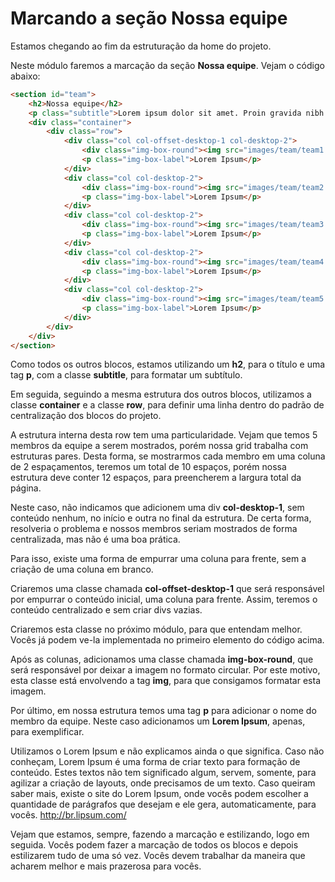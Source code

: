 # Marcando a seção Nossa equipe

Estamos chegando ao fim da estruturação da home do projeto.

Neste módulo faremos a marcação da seção **Nossa equipe**. Vejam o código abaixo:

```html
<section id="team">
    <h2>Nossa equipe</h2>
    <p class="subtitle">Lorem ipsum dolor sit amet. Proin gravida nibh vel velit auctor aliquet</p>
    <div class="container">
        <div class="row">
            <div class="col col-offset-desktop-1 col-desktop-2">
                <div class="img-box-round"><img src="images/team/team1.jpg" alt=""></div>
                <p class="img-box-label">Lorem Ipsum</p>
            </div>
            <div class="col col-desktop-2">
                <div class="img-box-round"><img src="images/team/team2.jpg" alt=""></div>
                <p class="img-box-label">Lorem Ipsum</p>
            </div>
            <div class="col col-desktop-2">
                <div class="img-box-round"><img src="images/team/team3.jpg" alt=""></div>
                <p class="img-box-label">Lorem Ipsum</p>
            </div>
            <div class="col col-desktop-2">
                <div class="img-box-round"><img src="images/team/team4.jpg" alt=""></div>
                <p class="img-box-label">Lorem Ipsum</p>
            </div>
            <div class="col col-desktop-2">
                <div class="img-box-round"><img src="images/team/team5.jpg" alt=""></div>
                <p class="img-box-label">Lorem Ipsum</p>
            </div>
        </div>
    </div>
</section>
```

Como todos os outros blocos, estamos utilizando um **h2**, para o título e uma tag **p**, com a classe **subtitle**, para formatar um subtítulo.

Em seguida, seguindo a mesma estrutura dos outros blocos, utilizamos a classe **container** e a classe **row**, para definir uma linha dentro do padrão de centralização dos blocos do projeto.

A estrutura interna desta row tem uma particularidade. Vejam que temos 5 membros da equipe a serem mostrados, porém nossa grid trabalha com estruturas pares. Desta forma, se mostrarmos cada membro em uma coluna de 2 espaçamentos, teremos um total de 10 espaços, porém nossa estrutura deve conter 12 espaços, para preencherem a largura total da página.

Neste caso, não indicamos que adicionem uma div **col-desktop-1**, sem conteúdo nenhum, no início e outra no final da estrutura. De certa forma, resolveria o problema e nossos membros seriam mostrados de forma centralizada, mas não é uma boa prática.

Para isso, existe uma forma de empurrar uma coluna para frente, sem a criação de uma coluna em branco.

Criaremos uma classe chamada **col-offset-desktop-1** que será responsável por empurrar o conteúdo inicial, uma coluna para frente. Assim, teremos o conteúdo centralizado e sem criar divs vazias.

Criaremos esta classe no próximo módulo, para que entendam melhor. Vocês já podem ve-la implementada no primeiro elemento do código acima.

Após as colunas, adicionamos uma classe chamada **img-box-round**, que será responsável por deixar a imagem no formato circular. Por este motivo, esta classe está envolvendo a tag **img**, para que consigamos formatar esta imagem.

Por último, em nossa estrutura temos uma tag **p** para adicionar o nome do membro da equipe. Neste caso adicionamos um **Lorem Ipsum**, apenas, para exemplificar.

Utilizamos o Lorem Ipsum e não explicamos ainda o que significa. Caso não conheçam, Lorem Ipsum é uma forma de criar texto para formação de conteúdo. Estes textos não tem significado algum, servem, somente, para agilizar a criação de layouts, onde precisamos de um texto. Caso queiram saber mais, existe o site do Lorem Ipsum, onde vocês podem escolher a quantidade de parágrafos que desejam e ele gera, automaticamente, para vocês. <http://br.lipsum.com/>

Vejam que estamos, sempre, fazendo a marcação e estilizando, logo em seguida. Vocês podem fazer a marcação de todos os blocos e depois estilizarem tudo de uma só vez. Vocês devem trabalhar da maneira que acharem melhor e mais prazerosa para vocês.